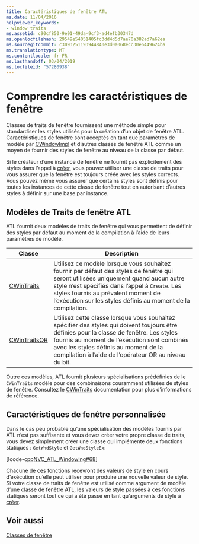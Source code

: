 ```yaml
---
title: Caractéristiques de fenêtre ATL
ms.date: 11/04/2016
helpviewer_keywords:
- window traits
ms.assetid: c90cf850-9e91-49da-9cf3-ad4efb30347d
ms.openlocfilehash: 29549e54051405fc3dd4d5d7ae70a382ad7a62ea
ms.sourcegitcommit: c3093251193944840e3d0a068ecc30e6449624ba
ms.translationtype: MT
ms.contentlocale: fr-FR
ms.lasthandoff: 03/04/2019
ms.locfileid: "57280938"
---
```

# <a name="understanding-window-traits"></a>Comprendre les caractéristiques de fenêtre

Classes de traits de fenêtre fournissent une méthode simple pour standardiser les styles utilisés pour la création d’un objet de fenêtre ATL. Caractéristiques de fenêtre sont acceptés en tant que paramètres de modèle par [CWindowImpl](../atl/reference/cwindowimpl-class.md) et d’autres classes de fenêtre ATL comme un moyen de fournir des styles de fenêtre au niveau de la classe par défaut.

Si le créateur d’une instance de fenêtre ne fournit pas explicitement des styles dans l’appel à [créer](../atl/reference/cwindowimpl-class.md#create), vous pouvez utiliser une classe de traits pour vous assurer que la fenêtre est toujours créée avec les styles corrects. Vous pouvez même vous assurer que certains styles sont définis pour toutes les instances de cette classe de fenêtre tout en autorisant d’autres styles à définir sur une base par instance.

## <a name="atl-window-traits-templates"></a>Modèles de Traits de fenêtre ATL

ATL fournit deux modèles de traits de fenêtre qui vous permettent de définir des styles par défaut au moment de la compilation à l’aide de leurs paramètres de modèle.

|Classe|Description|
|-----------|-----------------|
|[CWinTraits](../atl/reference/cwintraits-class.md)|Utilisez ce modèle lorsque vous souhaitez fournir par défaut des styles de fenêtre qui seront utilisées uniquement quand aucun autre style n’est spécifiés dans l’appel à `Create`. Les styles fournis au prévalent moment de l’exécution sur les styles définis au moment de la compilation.|
|[CWinTraitsOR](../atl/reference/cwintraitsor-class.md)|Utilisez cette classe lorsque vous souhaitez spécifier des styles qui doivent toujours être définies pour la classe de fenêtre. Les styles fournis au moment de l’exécution sont combinés avec les styles définis au moment de la compilation à l’aide de l’opérateur OR au niveau du bit.|

Outre ces modèles, ATL fournit plusieurs spécialisations prédéfinies de le `CWinTraits` modèle pour des combinaisons couramment utilisées de styles de fenêtre. Consultez le [CWinTraits](../atl/reference/cwintraits-class.md) documentation pour plus d’informations de référence.

## <a name="custom-window-traits"></a>Caractéristiques de fenêtre personnalisée

Dans le cas peu probable qu’une spécialisation des modèles fournis par ATL n’est pas suffisante et vous devez créer votre propre classe de traits, vous devez simplement créer une classe qui implémente deux fonctions statiques : `GetWndStyle` et `GetWndStyleEx`:

[!code-cpp[NVC_ATL_Windowing#68](../atl/codesnippet/cpp/understanding-window-traits_1.h)]

Chacune de ces fonctions recevront des valeurs de style en cours d’exécution qu’elle peut utiliser pour produire une nouvelle valeur de style. Si votre classe de traits de fenêtre est utilisé comme argument de modèle d’une classe de fenêtre ATL, les valeurs de style passées à ces fonctions statiques seront tout ce qui a été passé en tant qu’arguments de style à [créer](../atl/reference/cwindowimpl-class.md#create).

## <a name="see-also"></a>Voir aussi

[Classes de fenêtre](../atl/atl-window-classes.md)
